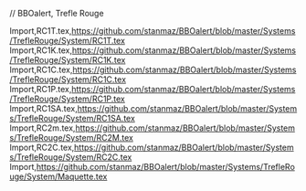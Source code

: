 // BBOalert, Trefle Rouge

Import,RC1T.tex,https://github.com/stanmaz/BBOalert/blob/master/Systems/TrefleRouge/System/RC1T.tex
Import,RC1K.tex,https://github.com/stanmaz/BBOalert/blob/master/Systems/TrefleRouge/System/RC1K.tex
Import,RC1C.tex,https://github.com/stanmaz/BBOalert/blob/master/Systems/TrefleRouge/System/RC1C.tex
Import,RC1P.tex,https://github.com/stanmaz/BBOalert/blob/master/Systems/TrefleRouge/System/RC1P.tex
Import,RC1SA.tex,https://github.com/stanmaz/BBOalert/blob/master/Systems/TrefleRouge/System/RC1SA.tex
Import,RC2m.tex,https://github.com/stanmaz/BBOalert/blob/master/Systems/TrefleRouge/System/RC2M.tex
Import,RC2C.tex,https://github.com/stanmaz/BBOalert/blob/master/Systems/TrefleRouge/System/RC2C.tex
Import,https://github.com/stanmaz/BBOalert/blob/master/Systems/TrefleRouge/System/Maquette.tex

